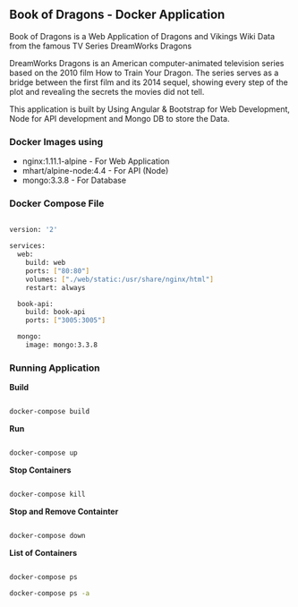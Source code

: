 ## Book of Dragons - Docker Application

Book of Dragons is a Web Application of Dragons and Vikings Wiki Data from the famous TV Series DreamWorks Dragons

DreamWorks Dragons is an American computer-animated television series based on the 2010 film How to Train Your Dragon. The series serves as a bridge between the first film and its 2014 sequel, showing every step of the plot and revealing the secrets the movies did not tell.

This application is built by Using Angular & Bootstrap for Web Development, Node for API development and Mongo DB to store the Data.

### Docker Images using

  *	nginx:1.11.1-alpine         - For Web Application
  * mhart/alpine-node:4.4       - For API (Node)
  * mongo:3.3.8                 - For Database

### Docker Compose File

```sh

version: '2'

services:
  web:
    build: web
    ports: ["80:80"]
    volumes: ["./web/static:/usr/share/nginx/html"]
    restart: always

  book-api:
    build: book-api
    ports: ["3005:3005"]

  mongo:
    image: mongo:3.3.8

```

### Running Application

**Build**

```sh

docker-compose build

```

**Run**

```sh

docker-compose up

```

**Stop Containers**

```sh

docker-compose kill

```

**Stop and Remove Containter**

```sh

docker-compose down

```
**List of Containers**

```sh

docker-compose ps

docker-compose ps -a

```
